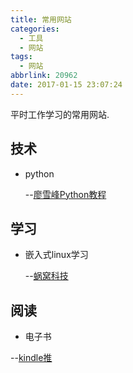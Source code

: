 ```yaml
---
title: 常用网站
categories:
  - 工具
  - 网站
tags:
  - 网站
abbrlink: 20962
date: 2017-01-15 23:07:24
---
```



平时工作学习的常用网站.

<!--more-->

## 技术

* python

	--[廖雪峰Python教程](http://www.liaoxuefeng.com/wiki/0014316089557264a6b348958f449949df42a6d3a2e542c000/)

## 学习

* 嵌入式linux学习

	--[蜗窝科技](http://www.wowotech.net/)

## 阅读

* 电子书

 --[kindle推](http://www.kindlepush.com/main)
